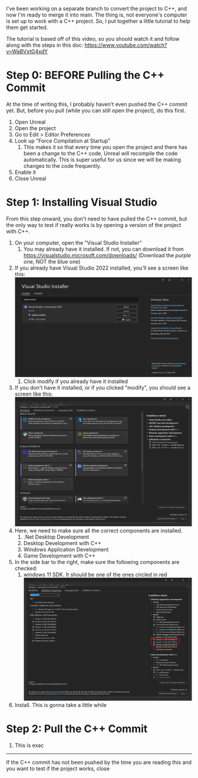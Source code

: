 I've been working on a separate branch to convert the project to C++, and now I'm ready to merge it into main. The thing is, not everyone's computer is set up to work with a C++ project. So, I put together a little tutorial to help them get started.

The tutorial is based off of this video, so you should watch it and follow along with the steps in this doc: <https://www.youtube.com/watch?v=WaBVxtG4xdY>

# Step 0: BEFORE Pulling the C++ Commit
At the time of writing this, I probably haven't even pushed the C++ commit yet. But, before you pull (while you can still open the project), do this first.

1. Open Unreal
2. Open the project
3. Go to Edit > Editor Preferences
4. Look up "Force Compilation at Startup"
	1. This makes it so that every time you open the project and there has been a change to the C++ code, Unreal will recompile the code automatically. This is super useful for us since we will be making changes to the code frequently.
5. Enable it
6. Close Unreal

# Step 1: Installing Visual Studio

From this step onward, you don't need to have pulled the C++ commit, but the only way to test if really works is by opening a version of the project with C++.

1. On your computer, open the "Visual Studio Installer"
	1. You may already have it installed. If not, you can download it from <https://visualstudio.microsoft.com/downloads/> (Download the *purple* one, NOT the blue one)
2. If you already have Visual Studio 2022 installed, you'll see a screen like this: ![](<../../_Meta/Attachments/Pasted image 20250609160450.png>)
	1. Click modify if you already have it installed
3. If you don't have it installed, or if you clicked "modify", you should see a screen like this: ![](<../../_Meta/Attachments/Pasted image 20250609160723.png>)
4. Here, we need to make sure all the correct components are installed.
	1. .Net Desktop Development
	2. Desktop Development with C++
	3. Windows Application Development
	4. Game Development with C++
5. In the side bar to the right, make sure the following components are checked:
	1. windows 11 SDK. It should be one of the ones circled in red![](<../../_Meta/Attachments/Pasted image 20250609171600.png>)
6. Install. This is gonna take a little while

# Step 2: Pull the C++ Commit

1. This is exac

---

If the C++ commit has not been pushed by the time you are reading this and you want to test if the project works, close
